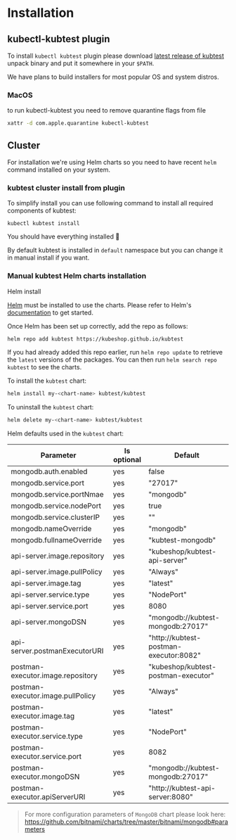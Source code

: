 # Installation 

## kubectl-kubtest plugin

To install `kubectl kubtest` plugin please download [latest release of kubtest](
https://github.com/kubeshop/kubtest/releases) unpack binary and put it somewhere in 
your `$PATH`. 

We have plans to build installers for most popular OS and system distros.

### MacOS 

to run kubectl-kubtest you need to remove quarantine flags from file

```sh
xattr -d com.apple.quarantine kubectl-kubtest
```


## Cluster

For installation we're using Helm charts so you need to have recent `helm` command installed
on your system. 


### kubtest cluster install from plugin

To simplify install you can use following command to install all required components of kubtest: 

```
kubectl kubtest install
```

You should have everything installed 🏅

By default kubtest is installed in `default` namespace but you can change it in manual install if you want.


### Manual kubtest Helm charts installation

Helm install 

[Helm](https://helm.sh) must be installed to use the charts.  Please refer to
Helm's [documentation](https://helm.sh/docs) to get started.

Once Helm has been set up correctly, add the repo as follows:
```sh
helm repo add kubtest https://kubeshop.github.io/kubtest
```
If you had already added this repo earlier, run `helm repo update` to retrieve
the `latest` versions of the packages.  You can then run `helm search repo
kubtest` to see the charts.

To install the `kubtest` chart:
```sh
helm install my-<chart-name> kubtest/kubtest
```
To uninstall the `kubtest` chart:
```sh
helm delete my-<chart-name> kubtest/kubtest
```

Helm defaults used in the `kubtest` chart:

| Parameter | Is optional | Default |
| --- | --- | --- |
| mongodb.auth.enabled | yes | false |
| mongodb.service.port | yes | "27017" |
| mongodb.service.portNmae | yes | "mongodb" |
| mongodb.service.nodePort | yes | true |
| mongodb.service.clusterIP | yes | "" |
| mongodb.nameOverride | yes | "mongodb" |
| mongodb.fullnameOverride | yes | "kubtest-mongodb" |
| api-server.image.repository | yes | "kubeshop/kubtest-api-server" |
| api-server.image.pullPolicy | yes | "Always" |
| api-server.image.tag | yes | "latest" |
| api-server.service.type | yes | "NodePort" |
| api-server.service.port | yes | 8080 |
| api-server.mongoDSN | yes | "mongodb://kubtest-mongodb:27017" |
| api-server.postmanExecutorURI | yes | "http://kubtest-postman-executor:8082" |
| postman-executor.image.repository | yes | "kubeshop/kubtest-postman-executor" |
| postman-executor.image.pullPolicy | yes | "Always" |
| postman-executor.image.tag | yes | "latest" |
| postman-executor.service.type | yes | "NodePort" |
| postman-executor.service.port | yes | 8082 |
| postman-executor.mongoDSN | yes | "mongodb://kubtest-mongodb:27017" |
| postman-executor.apiServerURI | yes | "http://kubtest-api-server:8080" |

>For more configuration parameters of `MongoDB` chart please look here:
https://github.com/bitnami/charts/tree/master/bitnami/mongodb#parameters
